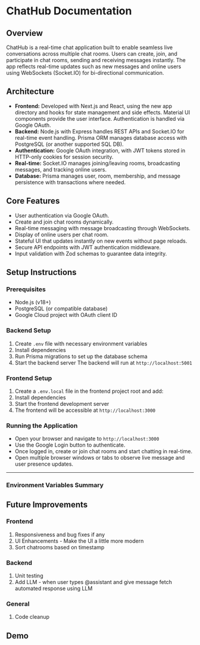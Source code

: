 # ChatHub Documentation

## Overview

ChatHub is a real-time chat application built to enable seamless live conversations across multiple chat rooms. Users can create, join, and participate in chat rooms, sending and receiving messages instantly. The app reflects real-time updates such as new messages and online users using WebSockets (Socket.IO) for bi-directional communication.

## Architecture

- **Frontend:** Developed with Next.js and React, using the new app directory and hooks for state management and side effects. Material UI components provide the user interface. Authentication is handled via Google OAuth.
- **Backend:** Node.js with Express handles REST APIs and Socket.IO for real-time event handling. Prisma ORM manages database access with PostgreSQL (or another supported SQL DB).
- **Authentication:** Google OAuth integration, with JWT tokens stored in HTTP-only cookies for session security.
- **Real-time:** Socket.IO manages joining/leaving rooms, broadcasting messages, and tracking online users.
- **Database:** Prisma manages user, room, membership, and message persistence with transactions where needed.

## Core Features

- User authentication via Google OAuth.
- Create and join chat rooms dynamically.
- Real-time messaging with message broadcasting through WebSockets.
- Display of online users per chat room.
- Stateful UI that updates instantly on new events without page reloads.
- Secure API endpoints with JWT authentication middleware.
- Input validation with Zod schemas to guarantee data integrity.

## Setup Instructions

### Prerequisites

- Node.js (v18+)
- PostgreSQL (or compatible database)
- Google Cloud project with OAuth client ID

### Backend Setup

1. Create `.env` file with necessary environment variables
2. Install dependencies
3. Run Prisma migrations to set up the database schema
4. Start the backend server
   The backend will run at `http://localhost:5001`

### Frontend Setup

1. Create a `.env.local` file in the frontend project root and add:
2. Install dependencies
3. Start the frontend development server
4. The frontend will be accessible at `http://localhost:3000`

### Running the Application

- Open your browser and navigate to `http://localhost:3000`
- Use the Google Login button to authenticate.
- Once logged in, create or join chat rooms and start chatting in real-time.
- Open multiple browser windows or tabs to observe live message and user presence updates.

---

### Environment Variables Summary

## Future Improvements

### Frontend

1. Responsiveness and bug fixes if any
2. UI Enhancements - Make the UI a little more modern
3. Sort chatrooms based on timestamp

### Backend

1. Unit testing
2. Add LLM - when user types @assistant and give message fetch automated response using LLM

### General

1. Code cleanup

## Demo
